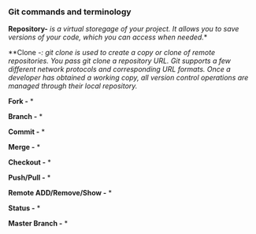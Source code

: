 
### Git commands and terminology

**Repository-**
*is a virtual storegage of your project. It allows you to save versions of your code, which you can access when needed.**


**Clone -*:*
*git clone is used to create a copy or clone of remote repositories. You pass git clone a repository URL. Git supports a few different network protocols and corresponding URL formats. Once a developer has obtained a working copy, all version control operations are managed through their local repository.*

**Fork -**
*

**Branch -**
*

**Commit -**
*

**Merge  -**
*

**Checkout -**
*

**Push/Pull -**
*

**Remote ADD/Remove/Show -**
*

**Status -**
*

**Master Branch -**
*
